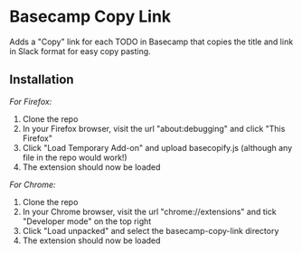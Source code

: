 # Basecamp Copy Link
Adds a "Copy" link for each TODO in Basecamp that copies the title and link in Slack format for easy copy pasting.

## Installation

*For Firefox:*
1. Clone the repo
2. In your Firefox browser, visit the url "about:debugging" and click "This Firefox"
3. Click "Load Temporary Add-on" and upload basecopify.js (although any file in the repo would work!)
4. The extension should now be loaded

*For Chrome:*
1. Clone the repo
2. In your Chrome browser, visit the url "chrome://extensions" and tick "Developer mode" on the top right
3. Click "Load unpacked" and select the basecamp-copy-link directory
4. The extension should now be loaded
